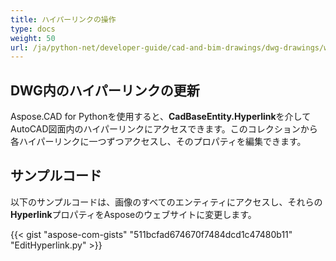 ```yaml
---
title: ハイパーリンクの操作
type: docs
weight: 50
url: /ja/python-net/developer-guide/cad-and-bim-drawings/dwg-drawings/working-with-hyperlinks/
---
```


## **DWG内のハイパーリンクの更新**

Aspose.CAD for Pythonを使用すると、**CadBaseEntity.Hyperlink**を介してAutoCAD図面内のハイパーリンクにアクセスできます。このコレクションから各ハイパーリンクに一つずつアクセスし、そのプロパティを編集できます。

## サンプルコード

以下のサンプルコードは、画像のすべてのエンティティにアクセスし、それらの**Hyperlink**プロパティをAsposeのウェブサイトに変更します。

{{< gist "aspose-com-gists" "511bcfad674670f7484dcd1c47480b11" "EditHyperlink.py" >}}
